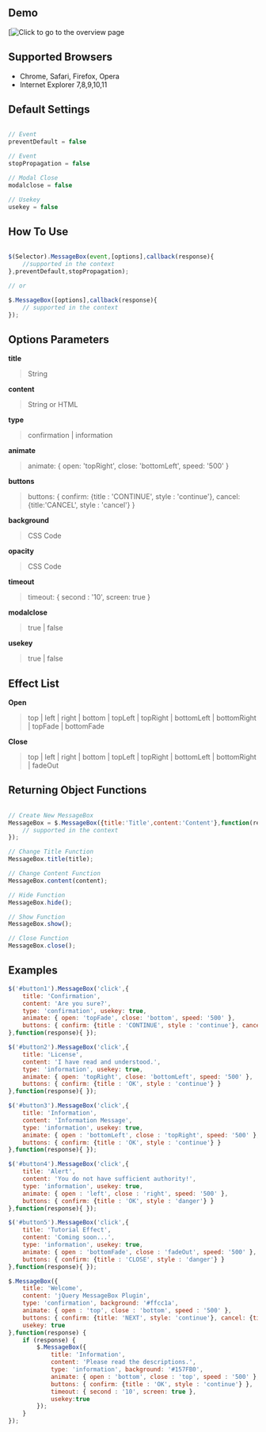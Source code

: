 ## Demo
[![Click to go to the overview page](http://yalcinceylan.net/messagebox/)


## Supported Browsers
- Chrome, Safari, Firefox, Opera
- Internet Explorer 7,8,9,10,11


## Default Settings
```javascript

// Event
preventDefault = false

// Event
stopPropagation = false

// Modal Close
modalclose = false

// Usekey
usekey = false


```

## How To Use
```javascript

$(Selector).MessageBox(event,[options],callback(response){
	//supported in the context
},preventDefault,stopPropagation);

// or

$.MessageBox([options],callback(response){
	// supported in the context
});

```


## Options Parameters

**title**<br>
> String

**content**<br>
> String or HTML

**type**<br>
> confirmation | information

**animate**<br>
> animate: { open: 'topRight', close: 'bottomLeft', speed: '500' }

**buttons**<br>
> buttons: { confirm: {title : 'CONTINUE', style : 'continue'}, cancel: {title:'CANCEL', style : 'cancel'} }

**background**<br>
> CSS Code

**opacity**<br>
> CSS Code

**timeout**<br>
> timeout: { second : '10', screen: true }

**modalclose**<br>
> true | false

**usekey**<br>
> true | false



## Effect List

**Open**<br>
> top | left | right | bottom | topLeft | topRight | bottomLeft | bottomRight | topFade | bottomFade

**Close**<br>
> top | left | right | bottom | topLeft | topRight | bottomLeft | bottomRight | fadeOut



## Returning Object Functions

```javascript

// Create New MessageBox
MessageBox = $.MessageBox({title:'Title',content:'Content'},function(response){
	// supported in the context
});

// Change Title Function
MessageBox.title(title);

// Change Content Function
MessageBox.content(content);

// Hide Function
MessageBox.hide();

// Show Function
MessageBox.show();

// Close Function
MessageBox.close();

```

## Examples

```javascript
$('#button1').MessageBox('click',{
	title: 'Confirmation',
	content: 'Are you sure?',
	type: 'confirmation', usekey: true,
	animate: { open: 'topFade', close: 'bottom', speed: '500' },
	buttons: { confirm: {title : 'CONTINUE', style : 'continue'}, cancel: {title:'CANCEL', style : 'cancel'} }
},function(response){ });
```
```javascript
$('#button2').MessageBox('click',{
	title: 'License',
	content: 'I have read and understood.',
	type: 'information', usekey: true,
	animate: { open: 'topRight', close: 'bottomLeft', speed: '500' },
	buttons: { confirm: {title : 'OK', style : 'continue'} }
},function(response){ });
```
```javascript
$('#button3').MessageBox('click',{
	title: 'Information',
	content: 'Information Message',
	type: 'information', usekey: true,
	animate: { open : 'bottomLeft', close : 'topRight', speed: '500' },
	buttons: { confirm: {title : 'OK', style : 'continue'} }
},function(response){ });
```
```javascript
$('#button4').MessageBox('click',{
	title: 'Alert',
	content: 'You do not have sufficient authority!',
	type: 'information', usekey: true,
	animate: { open : 'left', close : 'right', speed: '500' },
	buttons: { confirm: {title : 'OK', style : 'danger'} }
},function(response){ });
```
```javascript
$('#button5').MessageBox('click',{
	title: 'Tutorial Effect',
	content: 'Coming soon...',
	type: 'information', usekey: true,
	animate: { open : 'bottomFade', close : 'fadeOut', speed: '500' },
	buttons: { confirm: {title : 'CLOSE', style : 'danger'} }
},function(response){ });
```
```javascript
$.MessageBox({
	title: 'Welcome',
	content: 'jQuery MessageBox Plugin',
	type: 'confirmation', background: '#ffcc1a',
	animate: { open : 'top', close : 'bottom', speed : '500' },
	buttons: { confirm: {title: 'NEXT', style: 'continue'}, cancel: {title: 'CANCEL', style: 'cancel' } },
	usekey: true
},function(response) {
	if (response) {
		$.MessageBox({
			title: 'Information',
			content: 'Please read the descriptions.',
			type: 'information', background: '#157FB0',
			animate: { open : 'bottom', close : 'top', speed : '500' },
			buttons: { confirm: {title : 'OK', style : 'continue'} },
			timeout: { second : '10', screen: true },
			usekey:true
		});
	}
});
```






